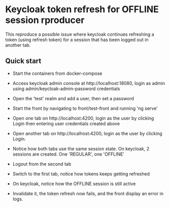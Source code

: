 # Keycloak token refresh for OFFLINE session rproducer

This reproduce a possible issue where keycloak continues refreshing a token (using refresh token) for a session
that has been logged out in another tab.

## Quick start

- Start the containers from docker-compose
- Access keycloak admin console at http://localhost:18080, login as admin using admin/keycloak-admin-password
  credentials
- Open the 'test' realm and add a user, then set a password

- Start the front by navigating to front/test-front and running 'ng serve'
- Open one tab on http://localhost:4200, login as the user by clicking Login then entering user credentials created
  above
- Open another tab on http://localhost:4200, login as the user by clicking Login.
- Notice how both tabs use the same session state. On keycloak, 2 sessions are created. One 'REGULAR', one 'OFFLINE'
- Logout from the second tab
- Switch to the first tab, notice how tokens keeps getting refreshed
- On keycloak, notice how the OFFLINE session is still active
- Invalidate it, the token refresh now fails, and the front display an error in logs.
